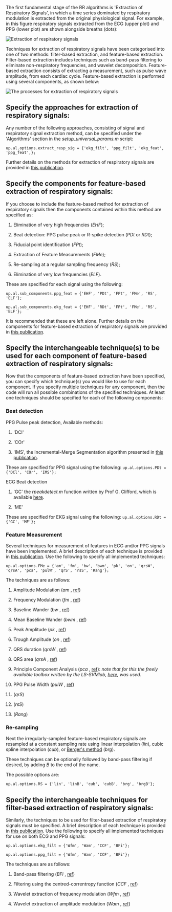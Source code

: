 The first fundamental stage of the RR algorithms is 'Extraction of Respiratory Signals', in which a time series dominated by respiratory modulation is extracted from the original physiological signal. For example, in this figure respiratory signals extracted from the ECG (upper plot) and PPG (lower plot) are shown alongside breaths (dots):

![Extraction of respiratory signals](https://cloud.githubusercontent.com/assets/9865941/13639447/af2e7a54-e608-11e5-8f26-58ba0aab83e0.png)

Techniques for extraction of respiratory signals have been categorised into one of two methods: filter-based extraction, and feature-based extraction. Filter-based extraction includes techniques such as band-pass filtering to eliminate non-respiratory frequencies, and wavelet decomposition. Feature-based extraction consists of extracting a measurement, such as pulse wave amplitude, from each cardiac cycle. Feature-based extraction is performed using several components, as shown below:

![The processes for extraction of respiratory signals](https://cloud.githubusercontent.com/assets/9865941/13639157/55122166-e607-11e5-9ed5-e56bac1d5c4c.png)

## Specify the approaches for extraction of respiratory signals:

Any number of the following approaches, consisting of signal and respiratory signal extraction method, can be specified under the 'Algorithms' section in the _setup_universal_params.m_ script:<p>
`up.al.options.extract_resp_sig = {'ekg_filt', 'ppg_filt', 'ekg_feat', 'ppg_feat',};` <p>

Further details on the methods for extraction of respiratory signals are provided in [this publication](http://peterhcharlton.github.io/RRest/yhvs_assessment.html).

## Specify the components for feature-based extraction of respiratory signals:
If you choose to include the feature-based method for extraction of respiratory signals then the components contained within this method are specified as:

1. Elimination of very high frequencies (_EHF_);

2. Beat detection: PPG pulse peak or R-spike detection (_PDt_ or _RDt_);

3. Fiducial point identification (_FPt_);

4. Extraction of Feature Measurements (_FMe_);

5. Re-sampling at a regular sampling frequency (_RS_);

6. Elimination of very low frequencies (_ELF_).

These are specified for each signal using the following:

`up.al.sub_components.ppg_feat = {'EHF', 'PDt', 'FPt', 'FMe', 'RS', 'ELF'};` <p>
`up.al.sub_components.ekg_feat = {'EHF', 'RDt', 'FPt', 'FMe', 'RS', 'ELF'};` <p>

It is recommended that these are left alone. Further details on the components for feature-based extraction of respiratory signals are provided in [this publication](http://peterhcharlton.github.io/RRest/yhvs_assessment.html).

## Specify the interchangeable technique(s) to be used for each component of feature-based extraction of respiratory signals:
Now that the components of feature-based extraction have been specified, you can specify which technique(s) you would like to use for each component. If you specify multiple techniques for any component, then the code will run all possible combinations of the specified techniques. At least one techniques should be specified for each of the following components:

### Beat detection
PPG Pulse peak detection, Available methods: 
1. 'DCl'

2. 'COr'

3. 'IMS', the Incremental-Merge Segmentation algorithm presented in [this publication](http://doi.org/10.1109/EMBC.2012.6346628).<p>

These are specified for PPG signal using the following:
`up.al.options.PDt = {'DCl', 'COr', 'IMS'};`

ECG Beat detection
1. 'GC' the _rpeakdetect.m_ function written by Prof G. Clifford, which is available [here](http://www.mit.edu/~gari/CODE/ECGtools/ecgBag/rpeakdetect.m).<p>
2. 'ME'

These are specified for EKG signal using the following:
`up.al.options.RDt = {'GC', 'ME'};`

### Feature Measurement
Several techniques for measurement of features in ECG and/or PPG signals have been implemented. A brief description of each technique is provided in [this publication](http://peterhcharlton.github.io/RRest/yhvs_assessment.html). Use the following to specify all implemented techniques:<p>
`up.al.options.FMe = {'am', 'fm', 'bw', 'bwm', 'pk', 'on', 'qrsW', 'qrsA', 'pca', 'pulW', 'qrS', 'rsS', 'Rang'};`

The techniques are as follows:

1. Amplitude Modulation (_am_ , [ref](http://doi.org/10.1109/TBME.2013.2246160))

2. Frequency Modulation (_fm_ , [ref](http://doi.org/10.1109/TBME.2013.2246160))

3. Baseline Wander (_bw_ , [ref](http://peterhcharlton.github.io/RRest/yhvs_assessment.html))

4. Mean Baseline Wander (_bwm_ , [ref](http://doi.org/10.1109/ICASSP.2010.5495584))

5. Peak Amplitude (_pk_ , [ref](http://doi.org/10.1109/TBME.2013.2246160))

6. Trough Amplitude (_on_ , [ref](http://doi.org/10.1109/ICASSP.2010.5495584))

7. QRS duration (_qrsW_ , [ref](http://medicalresearchjournal.org/index.php/GJMR/article/view/315))

8. QRS area (_qrsA_ , [ref](http://ieeexplore.ieee.org/xpls/abs_all.jsp?arnumber=5738022))

9. Principle Component Analysis (_pca_ , [ref](http://doi.org/10.1109/TBME.2012.2186448)): _note that for this the freely available toolbox written by the LS-SVMlab, [here](http://www.esat.kuleuven.be/sista/lssvmlab/), was used._

10. PPG Pulse Width (_pulW_ , [ref](https://zaguan.unizar.es/record/31895))

11. (_qrS_)

12. (_rsS_)

13. (_Rang_)

### Re-sampling

Next the irregularly-sampled feature-based respiratory signals are resampled at a constant sampling rate using linear interpolation (_lin_), cubic spline interpolation (_cub_), or [Berger's method](doi.org/10.1109/TBME.1986.325789) (_brg_). 

These techniques can be optionally followed by band-pass filtering if desired, by adding _B_ to the end of the name. 

The possible options are:

`up.al.options.RS = {'lin', 'linB', 'cub', 'cubB', 'brg', 'brgB'};`

## Specify the interchangeable techniques for filter-based extraction of respiratory signals:
Similarly, the techniques to be used for filter-based extraction of respiratory signals must be specified. A brief description of each technique is provided in [this publication](http://peterhcharlton.github.io/RRest/yhvs_assessment.html). Use the following to specify all implemented techniques for use on both ECG and PPG signals:<p>
`up.al.options.ekg_filt = {'Wfm', 'Wam', 'CCF', 'BFi'};`<p>
`up.al.options.ppg_filt = {'Wfm', 'Wam', 'CCF', 'BFi'};`<p>

The techniques are as follows:

1. Band-pass filtering (_BFi_ , [ref](http://www.ncbi.nlm.nih.gov/pubmed/1293445))

2. Filtering using the centred-correntropy function (_CCF_ , [ref](http://doi.org/10.1371/journal.pone.0086427))

3. Wavelet extraction of frequency modulation (_Wfm_ , [ref](http://www.worldscientific.com/doi/abs/10.1142/S0219691304000329))

4. Wavelet extraction of amplitude modulation (_Wam_ , [ref](http://www.worldscientific.com/doi/abs/10.1142/S0219691304000329))
